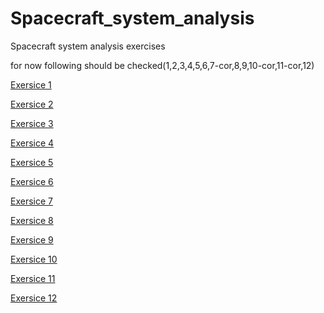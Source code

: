 # Spacecraft_system_analysis
Spacecraft system analysis exercises

for now following should be checked(1,2,3,4,5,6,7-cor,8,9,10-cor,11-cor,12)

[Exersice 1](https://www.overleaf.com/project/67b8e0f0024e77e9be1ae9f4)

[Exersice 2](https://www.overleaf.com/project/67b8e1788a0c80c25064a552)

[Exersice 3](https://www.overleaf.com/project/67b8e1d8e9c81fd3c108ab1b)

[Exersice 4](https://www.overleaf.com/project/67b8e1e502d7f959ac8c62e1)

[Exersice 5](https://www.overleaf.com/project/67b8e2080c2649689b9e5e40)

[Exersice 6](https://www.overleaf.com/project/67b8e22223643fcf7efcf55d)

[Exersice 7](https://www.overleaf.com/project/675af509b266dbfe1154d6c9)

[Exersice 8](https://www.overleaf.com/project/67637500a4fff936d7888c32)

[Exersice 9](https://www.overleaf.com/project/67824c0a5430c3a4bf1e796b)

[Exersice 10](https://www.overleaf.com/project/678e99d8e1e4b213bae33f13)

[Exersice 11](https://www.overleaf.com/project/679671f3cddc86e36224c81e)

[Exersice 12](https://www.overleaf.com/project/679b36ca870321a9097b889f)
